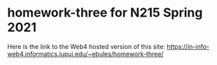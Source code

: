 # homework-three for N215 Spring 2021
Here is the link to the Web4 hosted version of this site: https://in-info-web4.informatics.iupui.edu/~ebules/homework-three/
